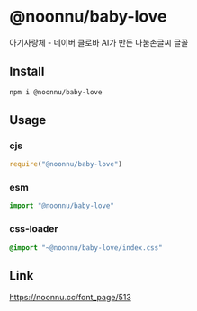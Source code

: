 # @noonnu/baby-love
아기사랑체 - 네이버 클로바 AI가 만든 나눔손글씨 글꼴

## Install
```sh
npm i @noonnu/baby-love
```
## Usage
### cjs
```js
require("@noonnu/baby-love")
```
### esm
```js
import "@noonnu/baby-love"
```
### css-loader
```css
@import "~@noonnu/baby-love/index.css"
```

## Link
https://noonnu.cc/font_page/513